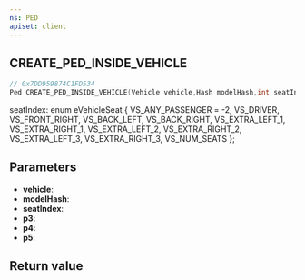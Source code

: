```yaml
---
ns: PED
apiset: client
---
```

## CREATE_PED_INSIDE_VEHICLE

```c
// 0x7DD959874C1FD534
Ped CREATE_PED_INSIDE_VEHICLE(Vehicle vehicle,Hash modelHash,int seatIndex,BOOL p3,BOOL p4,BOOL p5);
```

seatIndex:
enum eVehicleSeat
{
	VS_ANY_PASSENGER = -2,
	VS_DRIVER,
	VS_FRONT_RIGHT,
	VS_BACK_LEFT,
	VS_BACK_RIGHT,
	VS_EXTRA_LEFT_1,
	VS_EXTRA_RIGHT_1,
	VS_EXTRA_LEFT_2,
	VS_EXTRA_RIGHT_2,
	VS_EXTRA_LEFT_3,
	VS_EXTRA_RIGHT_3,
	VS_NUM_SEATS
};

## Parameters
* **vehicle**:
* **modelHash**:
* **seatIndex**:
* **p3**:
* **p4**:
* **p5**:

## Return value